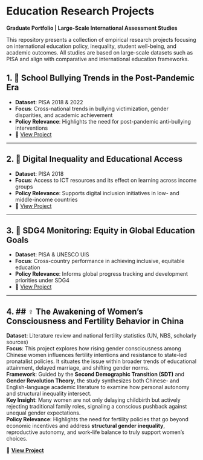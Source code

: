 # Education Research Projects  
**Graduate Portfolio | Large-Scale International Assessment Studies**

This repository presents a collection of empirical research projects focusing on international education policy, inequality, student well-being, and academic outcomes. All studies are based on large-scale datasets such as PISA and align with comparative and international education frameworks.


## 1. 📘 School Bullying Trends in the Post-Pandemic Era
- **Dataset**: PISA 2018 & 2022
- **Focus**: Cross-national trends in bullying victimization, gender disparities, and academic achievement
- **Policy Relevance**: Highlights the need for post-pandemic anti-bullying interventions
- 🔗 [View Project](./school-bullying-trends/README.md)

---

## 2. 📗 Digital Inequality and Educational Access
- **Dataset**: PISA 2018
- **Focus**: Access to ICT resources and its effect on learning across income groups
- **Policy Relevance**: Supports digital inclusion initiatives in low- and middle-income countries
- 🔗 [View Project](./digital-inequality-pisa/README.md)

---

## 3. 📕 SDG4 Monitoring: Equity in Global Education Goals
- **Dataset**: PISA & UNESCO UIS
- **Focus**: Cross-country performance in achieving inclusive, equitable education
- **Policy Relevance**: Informs global progress tracking and development priorities under SDG4
- 🔗 [View Project](./sdg4-compliance-analysis/README.md)

---

## 4. ## ♀️ The Awakening of Women’s Consciousness and Fertility Behavior in China

**Dataset**: Literature review and national fertility statistics (UN, NBS, scholarly sources)  
**Focus**: This project explores how rising gender consciousness among Chinese women influences fertility intentions and resistance to state-led pronatalist policies. It situates the issue within broader trends of educational attainment, delayed marriage, and shifting gender norms.  
**Framework**: Guided by the **Second Demographic Transition (SDT)** and **Gender Revolution Theory**, the study synthesizes both Chinese- and English-language academic literature to examine how personal autonomy and structural inequality intersect.  
**Key Insight**: Many women are not only delaying childbirth but actively rejecting traditional family roles, signaling a conscious pushback against unequal gender expectations.  
**Policy Relevance**: Highlights the need for fertility policies that go beyond economic incentives and address **structural gender inequality**, reproductive autonomy, and work-life balance to truly support women’s choices.

🔗 **[View Project](./women-consciousness/)**

